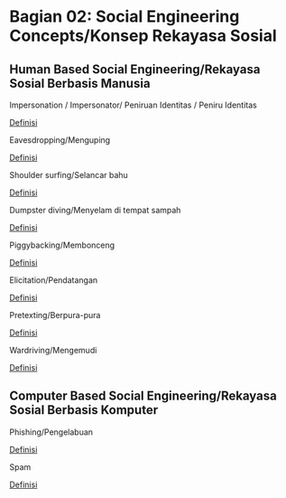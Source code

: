 # Bagian 02: Social Engineering Concepts/Konsep Rekayasa Sosial

## Human Based Social Engineering/Rekayasa Sosial Berbasis Manusia

Impersonation / Impersonator/
Peniruan Identitas / Peniru Identitas

[Definisi](../definitions/definitions_I.md#impersonation)

Eavesdropping/Menguping

[Definisi](../definitions/definitions_E.md#eavesdropping)

Shoulder surfing/Selancar bahu

[Definisi](../definitions/definitions_S.md#shoulder-surfing)

Dumpster diving/Menyelam di tempat sampah

[Definisi](../definitions/definitions_D.md#dumpster-diving)

Piggybacking/Membonceng

[Definisi](../definitions/definitions_P.md#piggybacking)

Elicitation/Pendatangan

[Definisi](../definitions/definitions_E.md#elisitasi)

Pretexting/Berpura-pura

[Definisi](../definitions/definitions_P.md#pretexting)

Wardriving/Mengemudi

[Definisi](../definitions/definitions_W.md#wardriving)

## Computer Based Social Engineering/Rekayasa Sosial Berbasis Komputer

Phishing/Pengelabuan

[Definisi](../definitions/definitions_P.md#phishing)

Spam

[Definisi](../definitions/definitions_S.md#spam)
